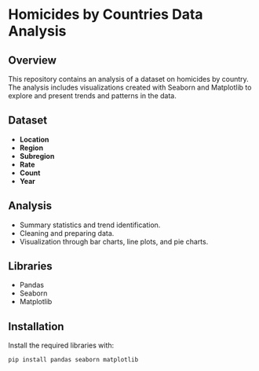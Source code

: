 # Homicides by Countries Data Analysis

## Overview
This repository contains an analysis of a dataset on homicides by country. The analysis includes visualizations created with Seaborn and Matplotlib to explore and present trends and patterns in the data.

## Dataset
- **Location**
- **Region**
- **Subregion**
- **Rate**
- **Count**
- **Year**

## Analysis
- Summary statistics and trend identification.
- Cleaning and preparing data.
- Visualization through bar charts, line plots, and pie charts.

## Libraries
- Pandas
- Seaborn
- Matplotlib

## Installation
Install the required libraries with:

```bash
pip install pandas seaborn matplotlib
